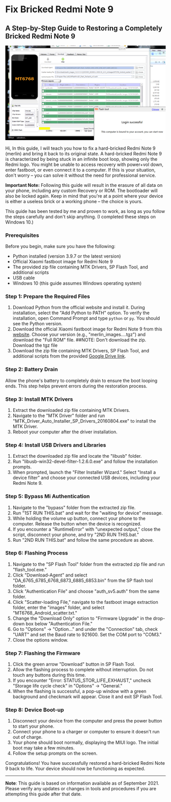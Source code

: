# Fix Bricked Redmi Note 9

## A Step-by-Step Guide to Restoring a Completely Bricked Redmi Note 9

![Redmi Note 9](redmi_note_9_image.jpg)

Hi, In this guide, I will teach you how to fix a hard-bricked Redmi Note 9 (merlin) and bring it back to its original state. A hard-bricked Redmi Note 9 is characterized by being stuck in an infinite boot loop, showing only the Redmi logo. You might be unable to access recovery with power+vol down, enter fastboot, or even connect it to a computer. If this is your situation, don't worry – you can solve it without the need for professional service.

**Important Note:** Following this guide will result in the erasure of all data on your phone, including any custom Recovery or ROM. The bootloader will also be locked again. Keep in mind that you're at a point where your device is either a useless brick or a working phone – the choice is yours.

This guide has been tested by me and proven to work, as long as you follow the steps carefully and don't skip anything. (I completed these steps on Windows 10.)

### Prerequisites

Before you begin, make sure you have the following:

- Python installed (version 3.9.7 or the latest version)
- Official Xiaomi fastboot image for Redmi Note 9
- The provided zip file containing MTK Drivers, SP Flash Tool, and additional scripts
- USB cable
- Windows 10 (this guide assumes Windows operating system)

### Step 1: Prepare the Required Files

1. Download Python from the official website and install it. During installation, select the "Add Python to PATH" option. To verify the installation, open Command Prompt and type `python` or `py`. You should see the Python version.
2. Download the official Xiaomi fastboot image for Redmi Note 9 from this [website](https://xiaomifirmwareupdater.com/archive/miui/merlin/). Choose your version (e.g., "merlin_images....tgz") and download the "Full ROM" file.
##NOTE: Don't download the zip. Download the tgz file
3. Download the zip file containing MTK Drivers, SP Flash Tool, and additional scripts from the provided [Google Drive link](https://drive.google.com/file/d/1aSQ58gKY93bpcclFCxndSpKeE3pnE3qm/view?usp=sharing).

### Step 2: Battery Drain

Allow the phone's battery to completely drain to ensure the boot looping ends. This step helps prevent errors during the restoration process.

### Step 3: Install MTK Drivers

1. Extract the downloaded zip file containing MTK Drivers.
2. Navigate to the "MTK Driver" folder and run "MTK_Driver_Auto_Installer_SP_Drivers_20160804.exe" to install the MTK Driver.
3. Reboot your computer after the driver installation.

### Step 4: Install USB Drivers and Libraries

1. Extract the downloaded zip file and locate the "libusb" folder.
2. Run "libusb-win32-devel-filter-1.2.6.0.exe" and follow the installation prompts.
3. When prompted, launch the "Filter Installer Wizard." Select "Install a device filter" and choose your connected USB devices, including your Redmi Note 9.

### Step 5: Bypass Mi Authentication

1. Navigate to the "bypass" folder from the extracted zip file.
2. Run "1ST RUN THIS.bat" and wait for the "waiting for device" message.
3. While holding the volume up button, connect your phone to the computer. Release the button when the device is recognized.
4. If you encounter a "RuntimeError" with "unexpected output," close the script, disconnect your phone, and try "2ND RUN THIS.bat."
5. Run "2ND RUN THIS.bat" and follow the same procedure as above.

### Step 6: Flashing Process

1. Navigate to the "SP Flash Tool" folder from the extracted zip file and run "flash_tool.exe."
2. Click "Download-Agent" and select "DA_6765_6785_6768_6873_6885_6853.bin" from the SP flash tool folder.
3. Click "Authentication File" and choose "auth_sv5.auth" from the same folder.
4. Click "Scatter-loading File," navigate to the fastboot image extraction folder, enter the "images" folder, and select "MT6768_Android_scatter.txt."
5. Change the "Download Only" option to "Firmware Upgrade" in the drop-down box below "Authentication File."
6. Go to "Options" -> "Option..." and under the "Connection" tab, check "UART" and set the Baud rate to 921600. Set the COM port to "COM3."
7. Close the options window.

### Step 7: Flashing the Firmware

1. Click the green arrow "Download" button in SP Flash Tool.
2. Allow the flashing process to complete without interruption. Do not touch any buttons during this time.
3. If you encounter "Error: STATUS_STOR_LIFE_EXHAUST," uncheck "Storage life cycle check" in "Options" -> "General."
4. When the flashing is successful, a pop-up window with a green background and checkmark will appear. Close it and exit SP Flash Tool.

### Step 8: Device Boot-up

1. Disconnect your device from the computer and press the power button to start your phone.
2. Connect your phone to a charger or computer to ensure it doesn't run out of charge.
3. Your phone should boot normally, displaying the MIUI logo. The initial boot may take a few minutes.
4. Follow the setup prompts on the screen.

Congratulations! You have successfully restored a hard-bricked Redmi Note 9 back to life. Your device should now be functioning as expected.

---

**Note**: This guide is based on information available as of September 2021. Please verify any updates or changes in tools and procedures if you are attempting this guide after that date.
